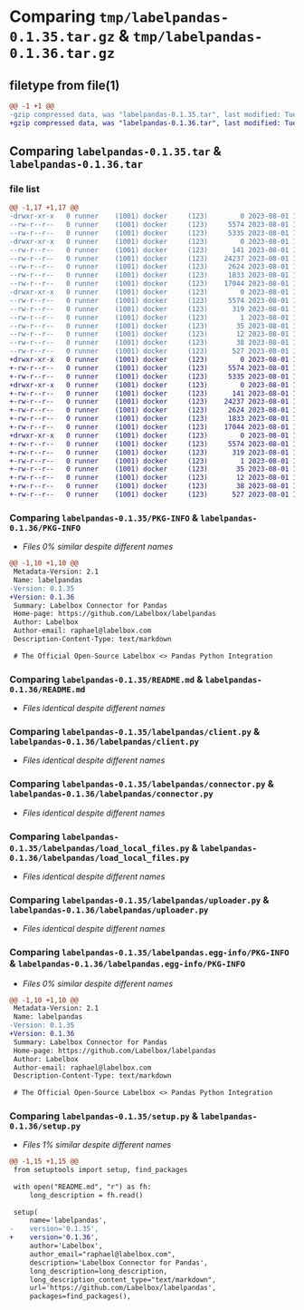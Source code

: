 # Comparing `tmp/labelpandas-0.1.35.tar.gz` & `tmp/labelpandas-0.1.36.tar.gz`

## filetype from file(1)

```diff
@@ -1 +1 @@
-gzip compressed data, was "labelpandas-0.1.35.tar", last modified: Tue Aug  1 14:32:18 2023, max compression
+gzip compressed data, was "labelpandas-0.1.36.tar", last modified: Tue Aug  1 14:34:05 2023, max compression
```

## Comparing `labelpandas-0.1.35.tar` & `labelpandas-0.1.36.tar`

### file list

```diff
@@ -1,17 +1,17 @@
-drwxr-xr-x   0 runner    (1001) docker     (123)        0 2023-08-01 14:32:18.712515 labelpandas-0.1.35/
--rw-r--r--   0 runner    (1001) docker     (123)     5574 2023-08-01 14:32:18.712515 labelpandas-0.1.35/PKG-INFO
--rw-r--r--   0 runner    (1001) docker     (123)     5335 2023-08-01 14:31:46.000000 labelpandas-0.1.35/README.md
-drwxr-xr-x   0 runner    (1001) docker     (123)        0 2023-08-01 14:32:18.712515 labelpandas-0.1.35/labelpandas/
--rw-r--r--   0 runner    (1001) docker     (123)      141 2023-08-01 14:31:49.000000 labelpandas-0.1.35/labelpandas/__init__.py
--rw-r--r--   0 runner    (1001) docker     (123)    24237 2023-08-01 14:31:49.000000 labelpandas-0.1.35/labelpandas/client.py
--rw-r--r--   0 runner    (1001) docker     (123)     2624 2023-08-01 14:31:49.000000 labelpandas-0.1.35/labelpandas/connector.py
--rw-r--r--   0 runner    (1001) docker     (123)     1833 2023-08-01 14:31:49.000000 labelpandas-0.1.35/labelpandas/load_local_files.py
--rw-r--r--   0 runner    (1001) docker     (123)    17044 2023-08-01 14:31:49.000000 labelpandas-0.1.35/labelpandas/uploader.py
-drwxr-xr-x   0 runner    (1001) docker     (123)        0 2023-08-01 14:32:18.712515 labelpandas-0.1.35/labelpandas.egg-info/
--rw-r--r--   0 runner    (1001) docker     (123)     5574 2023-08-01 14:32:18.000000 labelpandas-0.1.35/labelpandas.egg-info/PKG-INFO
--rw-r--r--   0 runner    (1001) docker     (123)      319 2023-08-01 14:32:18.000000 labelpandas-0.1.35/labelpandas.egg-info/SOURCES.txt
--rw-r--r--   0 runner    (1001) docker     (123)        1 2023-08-01 14:32:18.000000 labelpandas-0.1.35/labelpandas.egg-info/dependency_links.txt
--rw-r--r--   0 runner    (1001) docker     (123)       35 2023-08-01 14:32:18.000000 labelpandas-0.1.35/labelpandas.egg-info/requires.txt
--rw-r--r--   0 runner    (1001) docker     (123)       12 2023-08-01 14:32:18.000000 labelpandas-0.1.35/labelpandas.egg-info/top_level.txt
--rw-r--r--   0 runner    (1001) docker     (123)       38 2023-08-01 14:32:18.712515 labelpandas-0.1.35/setup.cfg
--rw-r--r--   0 runner    (1001) docker     (123)      527 2023-08-01 14:31:49.000000 labelpandas-0.1.35/setup.py
+drwxr-xr-x   0 runner    (1001) docker     (123)        0 2023-08-01 14:34:05.050164 labelpandas-0.1.36/
+-rw-r--r--   0 runner    (1001) docker     (123)     5574 2023-08-01 14:34:05.050164 labelpandas-0.1.36/PKG-INFO
+-rw-r--r--   0 runner    (1001) docker     (123)     5335 2023-08-01 14:33:51.000000 labelpandas-0.1.36/README.md
+drwxr-xr-x   0 runner    (1001) docker     (123)        0 2023-08-01 14:34:05.050164 labelpandas-0.1.36/labelpandas/
+-rw-r--r--   0 runner    (1001) docker     (123)      141 2023-08-01 14:33:53.000000 labelpandas-0.1.36/labelpandas/__init__.py
+-rw-r--r--   0 runner    (1001) docker     (123)    24237 2023-08-01 14:33:53.000000 labelpandas-0.1.36/labelpandas/client.py
+-rw-r--r--   0 runner    (1001) docker     (123)     2624 2023-08-01 14:33:53.000000 labelpandas-0.1.36/labelpandas/connector.py
+-rw-r--r--   0 runner    (1001) docker     (123)     1833 2023-08-01 14:33:53.000000 labelpandas-0.1.36/labelpandas/load_local_files.py
+-rw-r--r--   0 runner    (1001) docker     (123)    17044 2023-08-01 14:33:53.000000 labelpandas-0.1.36/labelpandas/uploader.py
+drwxr-xr-x   0 runner    (1001) docker     (123)        0 2023-08-01 14:34:05.050164 labelpandas-0.1.36/labelpandas.egg-info/
+-rw-r--r--   0 runner    (1001) docker     (123)     5574 2023-08-01 14:34:05.000000 labelpandas-0.1.36/labelpandas.egg-info/PKG-INFO
+-rw-r--r--   0 runner    (1001) docker     (123)      319 2023-08-01 14:34:05.000000 labelpandas-0.1.36/labelpandas.egg-info/SOURCES.txt
+-rw-r--r--   0 runner    (1001) docker     (123)        1 2023-08-01 14:34:05.000000 labelpandas-0.1.36/labelpandas.egg-info/dependency_links.txt
+-rw-r--r--   0 runner    (1001) docker     (123)       35 2023-08-01 14:34:05.000000 labelpandas-0.1.36/labelpandas.egg-info/requires.txt
+-rw-r--r--   0 runner    (1001) docker     (123)       12 2023-08-01 14:34:05.000000 labelpandas-0.1.36/labelpandas.egg-info/top_level.txt
+-rw-r--r--   0 runner    (1001) docker     (123)       38 2023-08-01 14:34:05.050164 labelpandas-0.1.36/setup.cfg
+-rw-r--r--   0 runner    (1001) docker     (123)      527 2023-08-01 14:33:53.000000 labelpandas-0.1.36/setup.py
```

### Comparing `labelpandas-0.1.35/PKG-INFO` & `labelpandas-0.1.36/PKG-INFO`

 * *Files 0% similar despite different names*

```diff
@@ -1,10 +1,10 @@
 Metadata-Version: 2.1
 Name: labelpandas
-Version: 0.1.35
+Version: 0.1.36
 Summary: Labelbox Connector for Pandas
 Home-page: https://github.com/Labelbox/labelpandas
 Author: Labelbox
 Author-email: raphael@labelbox.com
 Description-Content-Type: text/markdown
 
 # The Official Open-Source Labelbox <> Pandas Python Integration
```

### Comparing `labelpandas-0.1.35/README.md` & `labelpandas-0.1.36/README.md`

 * *Files identical despite different names*

### Comparing `labelpandas-0.1.35/labelpandas/client.py` & `labelpandas-0.1.36/labelpandas/client.py`

 * *Files identical despite different names*

### Comparing `labelpandas-0.1.35/labelpandas/connector.py` & `labelpandas-0.1.36/labelpandas/connector.py`

 * *Files identical despite different names*

### Comparing `labelpandas-0.1.35/labelpandas/load_local_files.py` & `labelpandas-0.1.36/labelpandas/load_local_files.py`

 * *Files identical despite different names*

### Comparing `labelpandas-0.1.35/labelpandas/uploader.py` & `labelpandas-0.1.36/labelpandas/uploader.py`

 * *Files identical despite different names*

### Comparing `labelpandas-0.1.35/labelpandas.egg-info/PKG-INFO` & `labelpandas-0.1.36/labelpandas.egg-info/PKG-INFO`

 * *Files 0% similar despite different names*

```diff
@@ -1,10 +1,10 @@
 Metadata-Version: 2.1
 Name: labelpandas
-Version: 0.1.35
+Version: 0.1.36
 Summary: Labelbox Connector for Pandas
 Home-page: https://github.com/Labelbox/labelpandas
 Author: Labelbox
 Author-email: raphael@labelbox.com
 Description-Content-Type: text/markdown
 
 # The Official Open-Source Labelbox <> Pandas Python Integration
```

### Comparing `labelpandas-0.1.35/setup.py` & `labelpandas-0.1.36/setup.py`

 * *Files 1% similar despite different names*

```diff
@@ -1,15 +1,15 @@
 from setuptools import setup, find_packages
 
 with open("README.md", "r") as fh:
     long_description = fh.read()
 
 setup(
     name='labelpandas',
-    version='0.1.35',
+    version='0.1.36',
     author='Labelbox',
     author_email="raphael@labelbox.com",
     description='Labelbox Connector for Pandas',
     long_description=long_description,
     long_description_content_type="text/markdown",    
     url='https://github.com/Labelbox/labelpandas',    
     packages=find_packages(),
```

